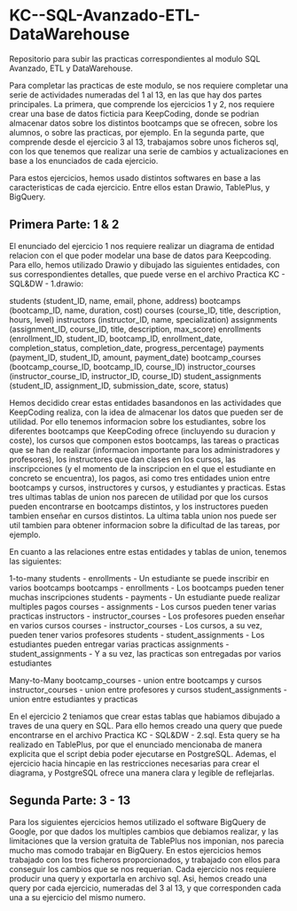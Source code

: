 # KC--SQL-Avanzado-ETL-DataWarehouse
Repositorio para subir las practicas correspondientes al modulo SQL Avanzado, ETL y DataWarehouse.

Para completar las practicas de este modulo, se nos requiere completar una serie de actividades numeradas del 1 al 13, en las que hay dos partes principales.
La primera, que comprende los ejercicios 1 y 2, nos requiere crear una base de datos ficticia para KeepCoding, donde se podrian almacenar datos sobre los distintos bootcamps que se ofrecen, sobre los alumnos, o sobre las practicas, por ejemplo. En la segunda parte, que comprende desde el ejercicio 3 al 13, trabajamos sobre unos ficheros sql, con los que tenemos que realizar una serie de cambios y actualizaciones en base a los enunciados de cada ejercicio.

Para estos ejercicios, hemos usado distintos softwares en base a las caracteristicas de cada ejercicio. Entre ellos estan Drawio, TablePlus, y BigQuery.

## Primera Parte: 1 & 2

El enunciado del ejercicio 1 nos requiere realizar un diagrama de entidad relacion con el que poder modelar una base de datos para Keepcoding. Para ello, hemos utilizado Drawio y dibujado las siguientes entidades, con sus correspondientes detalles, que puede verse en el archivo Practica KC - SQL&DW - 1.drawio:

students (student_ID, name, email, phone, address)
bootcamps (bootcamp_ID, name, duration, cost)
courses (course_ID, title, description, hours, level)
instructors (instructor_ID, name, specialization)
assignments (assignment_ID, course_ID, title, description, max_score)
enrollments (enrollment_ID, student_ID, bootcamp_ID, enrollment_date, completion_status, completion_date, progress_percentage)
payments (payment_ID, student_ID, amount, payment_date)
bootcamp_courses (bootcamp_course_ID, bootcamp_ID, course_ID)
instructor_courses (instructor_course_ID, instructor_ID, course_ID)
student_assignments (student_ID, assignment_ID, submission_date, score, status)

Hemos decidido crear estas entidades basandonos en las actividades que KeepCoding realiza, con la idea de almacenar los datos que pueden ser de utilidad. Por ello tenemos informacion sobre los estudiantes, sobre los diferentes bootcamps que KeepCoding ofrece (incluyendo su duracion y coste), los cursos que componen estos bootcamps, las tareas o practicas que se han de realizar (informacion importante para los administradores y profesores), los instructores que dan clases en los cursos, las inscripcciones (y el momento de la inscripcion en el que el estudiante en concreto se encuentra), los pagos, asi como tres entidades union entre bootcamps y cursos, instructores y cursos, y estudiantes y practicas. Estas tres ultimas tablas de union nos parecen de utilidad por que los cursos pueden encontrarse en bootcamps distintos, y los instructores pueden tambien enseñar en cursos distintos. La ultima tabla union nos puede ser util tambien para obtener informacion sobre la dificultad de las tareas, por ejemplo.

En cuanto a las relaciones entre estas entidades y tablas de union, tenemos las siguientes:

1-to-many
students - enrollments - Un estudiante se puede inscribir en varios bootcamps
bootcamps - enrollments - Los bootcamps pueden tener muchas inscripciones
students - payments - Un estudiante puede realizar multiples pagos
courses - assignments - Los cursos pueden tener varias practicas
instructors - instructor_courses - Los profesores pueden enseñar en varios cursos
courses - instructor_courses - Los cursos, a su vez, pueden tener varios profesores
students - student_assignments - Los estudiantes pueden entregar varias practicas
assignments - student_assignments - Y a su vez, las practicas son entregadas por varios estudiantes

Many-to-Many
bootcamp_courses - union entre bootcamps y cursos
instructor_courses - union entre profesores y cursos
student_assignments - union entre estudiantes y practicas

En el ejercicio 2 teniamos que crear estas tablas que habiamos dibujado a traves de una query en SQL. Para ello hemos creado una query que puede encontrarse en el archivo Practica KC - SQL&DW - 2.sql. Esta query se ha realizado en TablePlus, por que el enunciado mencionaba de manera explicita que el script debia poder ejecutarse en PostgreSQL. Ademas, el ejercicio hacia hincapie en las restricciones necesarias para crear el diagrama, y PostgreSQL ofrece una manera clara y legible de reflejarlas.

## Segunda Parte: 3 - 13

Para los siguientes ejercicios hemos utilizado el software BigQuery de Google, por que dados los multiples cambios que debiamos realizar, y las limitaciones que la version gratuita de TablePlus nos imponian, nos parecia mucho mas comodo trabajar en BigQuery. En estos ejercicios hemos trabajado con los tres ficheros proporcionados, y trabajado con ellos para conseguir los cambios que se nos requerian. Cada ejercicio nos requiere producir una query y exportarla en archivo sql. Asi, hemos creado una query por cada ejercicio, numeradas del 3 al 13, y que corresponden cada una a su ejercicio del mismo numero.

